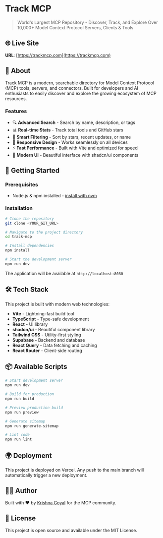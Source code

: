 # Track MCP

> World's Largest MCP Repository - Discover, Track, and Explore Over 10,000+ Model Context Protocol Servers, Clients & Tools

## 🌐 Live Site

**URL**: [https://trackmcp.com](https://trackmcp.com)

## 📖 About

Track MCP is a modern, searchable directory for Model Context Protocol (MCP) tools, servers, and connectors. Built for developers and AI enthusiasts to easily discover and explore the growing ecosystem of MCP resources.

### Features

- 🔍 **Advanced Search** - Search by name, description, or tags
- 📊 **Real-time Stats** - Track total tools and GitHub stars
- 🎯 **Smart Filtering** - Sort by stars, recent updates, or name
- 📱 **Responsive Design** - Works seamlessly on all devices
- ⚡ **Fast Performance** - Built with Vite and optimized for speed
- 🎨 **Modern UI** - Beautiful interface with shadcn/ui components

## 🚀 Getting Started

### Prerequisites

- Node.js & npm installed - [install with nvm](https://github.com/nvm-sh/nvm#installing-and-updating)

### Installation

```sh
# Clone the repository
git clone <YOUR_GIT_URL>

# Navigate to the project directory
cd track-mcp

# Install dependencies
npm install

# Start the development server
npm run dev
```

The application will be available at `http://localhost:8080`

## 🛠️ Tech Stack

This project is built with modern web technologies:

- **Vite** - Lightning-fast build tool
- **TypeScript** - Type-safe development
- **React** - UI library
- **shadcn/ui** - Beautiful component library
- **Tailwind CSS** - Utility-first styling
- **Supabase** - Backend and database
- **React Query** - Data fetching and caching
- **React Router** - Client-side routing

## 📦 Available Scripts

```sh
# Start development server
npm run dev

# Build for production
npm run build

# Preview production build
npm run preview

# Generate sitemap
npm run generate-sitemap

# Lint code
npm run lint
```

## 🌍 Deployment

This project is deployed on Vercel. Any push to the main branch will automatically trigger a new deployment.

## 👨‍💻 Author

Built with ❤️ by [Krishna Goyal](https://www.linkedin.com/in/krishnaa-goyal/) for the MCP community.

## 📄 License

This project is open source and available under the MIT License.
